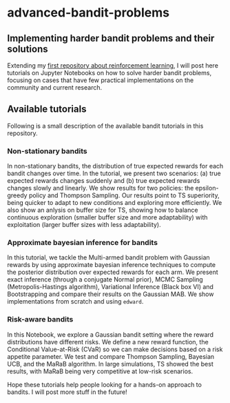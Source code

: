 # advanced-bandit-problems

## Implementing harder bandit problems and their solutions

Extending my [first repository about reinforcement learning](https://github.com/gdmarmerola/interactive-intro-rl), I will post here tutorials on Jupyter Notebooks on how to solve harder bandit problems, focusing on cases that have few practical implementations on the community and current research. 

## Available tutorials

Following is a small description of the available bandit tutorials in this repository.

### Non-stationary bandits

In non-stationary bandits, the distribution of true expected rewards for each bandit changes over time. In the tutorial, we present two scenarios: (a) true expected rewards changes suddenly and (b) true expected rewards changes slowly and linearly. We show results for two policies: the epsilon-greedy policy and Thompson Sampling. Our results point to TS superiority, being quicker to adapt to new conditions and exploring more efficiently. We also show an anlysis on buffer size for TS, showing how to balance continuous exploration (smaller buffer size and more adaptability) with exploitation (larger buffer sizes with less adaptability).

### Approximate bayesian inference for bandits

In this tutorial, we tackle the Multi-armed bandit problem with Gaussian rewards by using approximate bayesian inference techniques to compute the posterior distribution over expected rewards for each arm. We present exact inference (through a conjugate Normal prior), MCMC Sampling (Metropolis-Hastings algorithm), Variational Inference (Black box VI) and Bootstrapping and compare their results on the Gaussian MAB. We show implementations from scratch and using `edward`.

### Risk-aware bandits

In this Notebook, we explore a Gaussian bandit setting where the reward distributions have different risks. We define a new reward function, the Conditional Value-at-Risk (CVaR) so we can make decisions based on a risk appetite parameter. We test and compare Thompson Sampling, Bayesian UCB, and the MaRaB algorithm. In large simulations, TS showed the best results, with MaRaB being very competitive at low-risk scenarios.

Hope these tutorials help people looking for a hands-on approach to bandits. I will post more stuff in the future!
